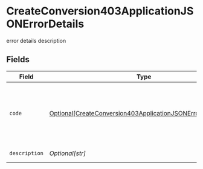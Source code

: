 # CreateConversion403ApplicationJSONErrorDetails

error details description


## Fields

| Field                                                                                                                                     | Type                                                                                                                                      | Required                                                                                                                                  | Description                                                                                                                               |
| ----------------------------------------------------------------------------------------------------------------------------------------- | ----------------------------------------------------------------------------------------------------------------------------------------- | ----------------------------------------------------------------------------------------------------------------------------------------- | ----------------------------------------------------------------------------------------------------------------------------------------- |
| `code`                                                                                                                                    | [Optional[CreateConversion403ApplicationJSONErrorDetailsCode]](../../models/errors/createconversion403applicationjsonerrordetailscode.md) | :heavy_minus_sign:                                                                                                                        | The detailed error code associated with HTTP status 403.<br/>* `fx_client_no_access`: The client is authenticated but not authorized.<br/> |
| `description`                                                                                                                             | *Optional[str]*                                                                                                                           | :heavy_minus_sign:                                                                                                                        | Description of the error.                                                                                                                 |
